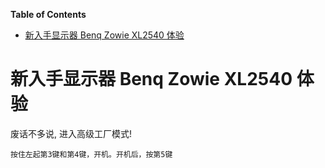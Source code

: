 <!-- START doctoc generated TOC please keep comment here to allow auto update -->
<!-- DON'T EDIT THIS SECTION, INSTEAD RE-RUN doctoc TO UPDATE -->
**Table of Contents**

- [新入手显示器 Benq Zowie XL2540 体验](#%E6%96%B0%E5%85%A5%E6%89%8B%E6%98%BE%E7%A4%BA%E5%99%A8-benq-zowie-xl2540-%E4%BD%93%E9%AA%8C)

<!-- END doctoc generated TOC please keep comment here to allow auto update -->



# 新入手显示器 Benq Zowie XL2540 体验

废话不多说, 进入高级工厂模式!

`按住左起第3键和第4键，开机。开机后，按第5键`
